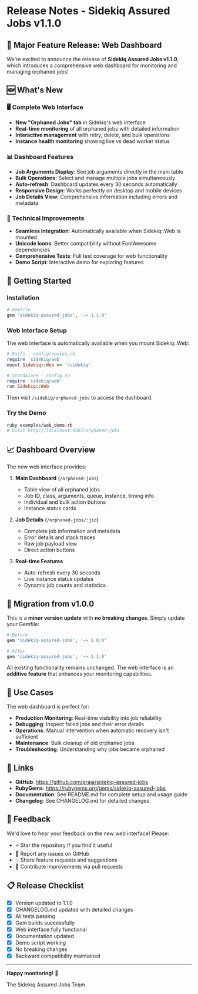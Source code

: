 # Release Notes - Sidekiq Assured Jobs v1.1.0

## 🎉 Major Feature Release: Web Dashboard

We're excited to announce the release of **Sidekiq Assured Jobs v1.1.0**, which introduces a comprehensive web dashboard for monitoring and managing orphaned jobs!

## 🆕 What's New

### 🖥️ Complete Web Interface
- **New "Orphaned Jobs" tab** in Sidekiq's web interface
- **Real-time monitoring** of all orphaned jobs with detailed information
- **Interactive management** with retry, delete, and bulk operations
- **Instance health monitoring** showing live vs dead worker status

### 📊 Dashboard Features
- **Job Arguments Display**: See job arguments directly in the main table
- **Bulk Operations**: Select and manage multiple jobs simultaneously
- **Auto-refresh**: Dashboard updates every 30 seconds automatically
- **Responsive Design**: Works perfectly on desktop and mobile devices
- **Job Details View**: Comprehensive information including errors and metadata

### 🔧 Technical Improvements
- **Seamless Integration**: Automatically available when Sidekiq::Web is mounted
- **Unicode Icons**: Better compatibility without FontAwesome dependencies
- **Comprehensive Tests**: Full test coverage for web functionality
- **Demo Script**: Interactive demo for exploring features

## 🚀 Getting Started

### Installation
```ruby
# Gemfile
gem 'sidekiq-assured-jobs', '~> 1.1.0'
```

### Web Interface Setup
The web interface is automatically available when you mount Sidekiq::Web:

```ruby
# Rails - config/routes.rb
require 'sidekiq/web'
mount Sidekiq::Web => '/sidekiq'

# Standalone - config.ru
require 'sidekiq/web'
run Sidekiq::Web
```

Then visit `/sidekiq/orphaned-jobs` to access the dashboard.

### Try the Demo
```bash
ruby examples/web_demo.rb
# Visit http://localhost:4567/orphaned-jobs
```

## 📈 Dashboard Overview

The new web interface provides:

1. **Main Dashboard** (`/orphaned-jobs`)
   - Table view of all orphaned jobs
   - Job ID, class, arguments, queue, instance, timing info
   - Individual and bulk action buttons
   - Instance status cards

2. **Job Details** (`/orphaned-jobs/:jid`)
   - Complete job information and metadata
   - Error details and stack traces
   - Raw job payload view
   - Direct action buttons

3. **Real-time Features**
   - Auto-refresh every 30 seconds
   - Live instance status updates
   - Dynamic job counts and statistics

## 🔄 Migration from v1.0.0

This is a **minor version update** with **no breaking changes**. Simply update your Gemfile:

```ruby
# Before
gem 'sidekiq-assured-jobs', '~> 1.0.0'

# After
gem 'sidekiq-assured-jobs', '~> 1.1.0'
```

All existing functionality remains unchanged. The web interface is an **additive feature** that enhances your monitoring capabilities.

## 🎯 Use Cases

The web dashboard is perfect for:

- **Production Monitoring**: Real-time visibility into job reliability
- **Debugging**: Inspect failed jobs and their error details
- **Operations**: Manual intervention when automatic recovery isn't sufficient
- **Maintenance**: Bulk cleanup of old orphaned jobs
- **Troubleshooting**: Understanding why jobs became orphaned

## 🔗 Links

- **GitHub**: https://github.com/praja/sidekiq-assured-jobs
- **RubyGems**: https://rubygems.org/gems/sidekiq-assured-jobs
- **Documentation**: See README.md for complete setup and usage guide
- **Changelog**: See CHANGELOG.md for detailed changes

## 🙏 Feedback

We'd love to hear your feedback on the new web interface! Please:

- ⭐ Star the repository if you find it useful
- 🐛 Report any issues on GitHub
- 💡 Share feature requests and suggestions
- 📝 Contribute improvements via pull requests

## 📋 Release Checklist

- [x] Version updated to 1.1.0
- [x] CHANGELOG.md updated with detailed changes
- [x] All tests passing
- [x] Gem builds successfully
- [x] Web interface fully functional
- [x] Documentation updated
- [x] Demo script working
- [x] No breaking changes
- [x] Backward compatibility maintained

---

**Happy monitoring!** 🎉

The Sidekiq Assured Jobs Team
